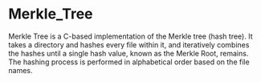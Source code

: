 # Merkle_Tree
Merkle Tree is a C-based implementation of the Merkle tree (hash tree). It takes a directory and hashes every file within it, and iteratively combines the hashes until a single hash value, known as the Merkle Root, remains. 
The hashing process is performed in alphabetical order based on the file names.
